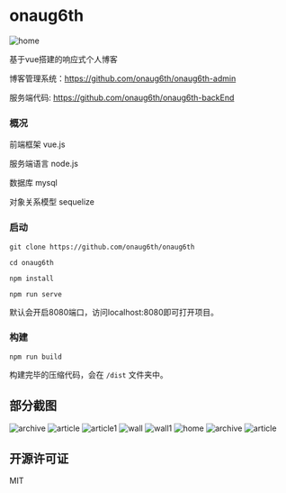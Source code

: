 # onaug6th
<img src="./screenshot/home.png" alt="home" />

基于vue搭建的响应式个人博客

博客管理系统：https://github.com/onaug6th/onaug6th-admin

服务端代码: https://github.com/onaug6th/onaug6th-backEnd

### 概况

前端框架    vue.js

服务端语言   node.js

数据库       mysql

对象关系模型  sequelize


### 启动

```
git clone https://github.com/onaug6th/onaug6th

cd onaug6th

npm install 

npm run serve
```
默认会开启8080端口，访问localhost:8080即可打开项目。

### 构建

```
npm run build
```
构建完毕的压缩代码，会在 `/dist` 文件夹中。

## 部分截图

<img src="./screenshot/archive.png" alt="archive" />
<img src="./screenshot/article.png" alt="article" />
<img src="./screenshot/article1.png" alt="article1" />
<img src="./screenshot/wall.png" alt="wall" />
<img src="./screenshot/wall1.png" alt="wall1" />
<img src="./screenshot/m-home.png" alt="home" />
<img src="./screenshot/m-archive.png" alt="archive" />
<img src="./screenshot/m-article.png" alt="article" />

## 开源许可证

MIT
